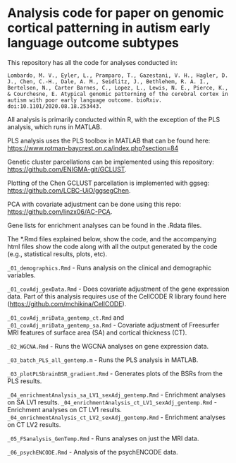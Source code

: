 # Analysis code for paper on genomic cortical patterning in autism early language outcome subtypes

This repository has all the code for analyses conducted in:

`Lombardo, M. V., Eyler, L., Pramparo, T., Gazestani, V. H., Hagler, D. J., Chen, C.-H., Dale, A. M., Seidlitz, J., Bethlehem, R. A. I., Bertelsen, N., Carter Barnes, C., Lopez, L., Lewis, N. E., Pierce, K., & Courchesne, E. Atypical genomic patterning of the cerebral cortex in autism with poor early language outcome. bioRxiv. doi:10.1101/2020.08.18.253443.`

All analysis is primarily conducted within R, with the exception of the PLS analysis, which runs in MATLAB.

PLS analysis uses the PLS toolbox in MATLAB that can be found here: https://www.rotman-baycrest.on.ca/index.php?section=84

Genetic cluster parcellations can be implemented using this repository:  https://github.com/ENIGMA-git/GCLUST.

Plotting of the Chen GCLUST parcellation is implemented with ggseg:  https://github.com/LCBC-UiO/ggsegChen.

PCA with covariate adjustment can be done using this repo: https://github.com/linzx06/AC-PCA.

Gene lists for enrichment analyses can be found in the .Rdata files.

The *.Rmd files explained below, show the code, and the accompanying html files show the code along with all the output generated by the code (e.g., statistical results, plots, etc).

`_01_demographics.Rmd` - Runs analysis on the clinical and demographic variables.

`_01_covAdj_gexData.Rmd` - Does covariate adjustment of the gene expression data. Part of this analysis requires use of the CellCODE R library found here (https://github.com/mchikina/CellCODE).

`_01_covAdj_mriData_gentemp_ct.Rmd` and `_01_covAdj_mriData_gentemp_sa.Rmd` - Covariate adjustment of Freesurfer MRI features of surface area (SA) and cortical thickness (CT).

`_02_WGCNA.Rmd` - Runs the WGCNA analyses on gene expression data.

`_03_batch_PLS_all_gentemp.m` - Runs the PLS analysis in MATLAB.

`_03_plotPLSbrainBSR_gradient.Rmd` - Generates plots of the BSRs from the PLS results.

`_04_enrichmentAnalysis_sa_LV1_sexAdj_gentemp.Rmd` - Enrichment analyses on SA LV1 results.
`_04_enrichmentAnalysis_ct_LV1_sexAdj_gentemp.Rmd` - Enrichment analyses on CT LV1 results.
`_04_enrichmentAnalysis_ct_LV2_sexAdj_gentemp.Rmd` - Enrichment analyses on CT LV2 results.

`_05_FSanalysis_GenTemp.Rmd` - Runs analyses on just the MRI data.

`_06_psychENCODE.Rmd` - Analysis of the psychENCODE data.
